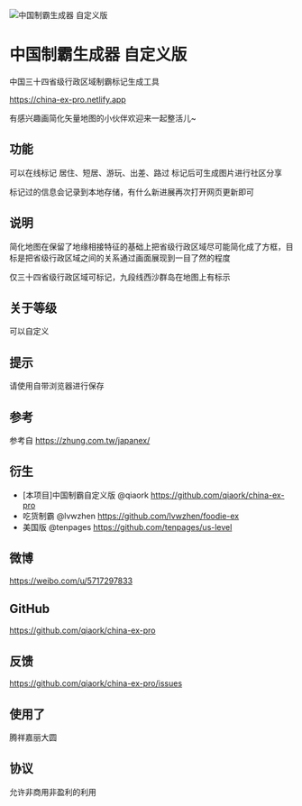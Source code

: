 ![中国制霸生成器 自定义版](cover.png)
# 中国制霸生成器 自定义版
中国三十四省级行政区域制霸标记生成工具

https://china-ex-pro.netlify.app

有感兴趣画简化矢量地图的小伙伴欢迎来一起整活儿~ 

## 功能
可以在线标记 居住、短居、游玩、出差、路过 标记后可生成图片进行社区分享

标记过的信息会记录到本地存储，有什么新进展再次打开网页更新即可

## 说明
简化地图在保留了地缘相接特征的基础上把省级行政区域尽可能简化成了方框，目标是把省级行政区域之间的关系通过画面展现到一目了然的程度

仅三十四省级行政区域可标记，九段线西沙群岛在地图上有标示

## 关于等级

可以自定义

## 提示
请使用自带浏览器进行保存

## 参考 
参考自 https://zhung.com.tw/japanex/

## 衍生
 - [本项目]中国制霸自定义版 @qiaork https://github.com/qiaork/china-ex-pro
 - 吃货制霸 @lvwzhen https://github.com/lvwzhen/foodie-ex
 - 美国版 @tenpages https://github.com/tenpages/us-level
## 微博
https://weibo.com/u/5717297833

## GitHub
https://github.com/qiaork/china-ex-pro

## 反馈
https://github.com/qiaork/china-ex-pro/issues

## 使用了
腾祥嘉丽大圆

## 协议
允许非商用非盈利的利用
